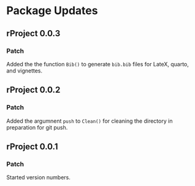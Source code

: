 # Package Updates

## rProject 0.0.3

### Patch

Added the the function `Bib()` to generate `bib.bib` files for LateX, quarto, and vignettes.

## rProject 0.0.2

### Patch

Added the argumnent `push` to `Clean()` for cleaning the directory in preparation for git push.

## rProject 0.0.1

### Patch

Started version numbers.
